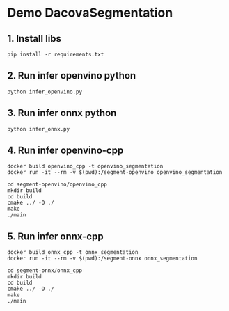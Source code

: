 
# Demo DacovaSegmentation

## 1. Install libs
```
pip install -r requirements.txt
```

## 2. Run infer openvino python
```
python infer_openvino.py
```
## 3. Run infer onnx python
```
python infer_onnx.py
```
## 4. Run infer openvino-cpp
```
docker build openvino_cpp -t openvino_segmentation
docker run -it --rm -v $(pwd):/segment-openvino openvino_segmentation

cd segment-openvino/openvino_cpp 
mkdir build 
cd build
cmake ../ -O ./
make 
./main
```
## 5. Run infer onnx-cpp
```
docker build onnx_cpp -t onnx_segmentation
docker run -it --rm -v $(pwd):/segment-onnx onnx_segmentation

cd segment-onnx/onnx_cpp 
mkdir build 
cd build
cmake ../ -O ./
make 
./main
```

